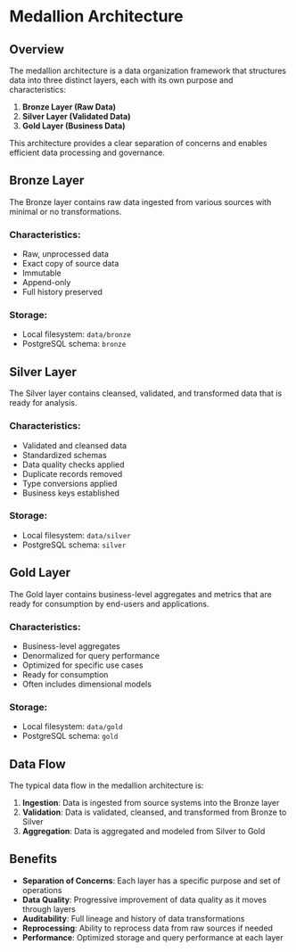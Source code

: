 # Medallion Architecture

## Overview

The medallion architecture is a data organization framework that structures data into three distinct layers, each with
its own purpose and characteristics:

1. **Bronze Layer (Raw Data)**
2. **Silver Layer (Validated Data)**
3. **Gold Layer (Business Data)**

This architecture provides a clear separation of concerns and enables efficient data processing and governance.

## Bronze Layer

The Bronze layer contains raw data ingested from various sources with minimal or no transformations.

### Characteristics:

- Raw, unprocessed data
- Exact copy of source data
- Immutable
- Append-only
- Full history preserved

### Storage:

- Local filesystem: `data/bronze`
- PostgreSQL schema: `bronze`

## Silver Layer

The Silver layer contains cleansed, validated, and transformed data that is ready for analysis.

### Characteristics:

- Validated and cleansed data
- Standardized schemas
- Data quality checks applied
- Duplicate records removed
- Type conversions applied
- Business keys established

### Storage:

- Local filesystem: `data/silver`
- PostgreSQL schema: `silver`

## Gold Layer

The Gold layer contains business-level aggregates and metrics that are ready for consumption by end-users and
applications.

### Characteristics:

- Business-level aggregates
- Denormalized for query performance
- Optimized for specific use cases
- Ready for consumption
- Often includes dimensional models

### Storage:

- Local filesystem: `data/gold`
- PostgreSQL schema: `gold`

## Data Flow

The typical data flow in the medallion architecture is:

1. **Ingestion**: Data is ingested from source systems into the Bronze layer
2. **Validation**: Data is validated, cleansed, and transformed from Bronze to Silver
3. **Aggregation**: Data is aggregated and modeled from Silver to Gold

## Benefits

- **Separation of Concerns**: Each layer has a specific purpose and set of operations
- **Data Quality**: Progressive improvement of data quality as it moves through layers
- **Auditability**: Full lineage and history of data transformations
- **Reprocessing**: Ability to reprocess data from raw sources if needed
- **Performance**: Optimized storage and query performance at each layer
